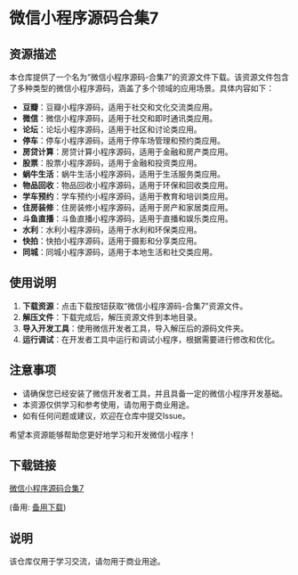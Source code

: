 # 微信小程序源码合集7

## 资源描述

本仓库提供了一个名为“微信小程序源码-合集7”的资源文件下载。该资源文件包含了多种类型的微信小程序源码，涵盖了多个领域的应用场景。具体内容如下：

- **豆瓣**：豆瓣小程序源码，适用于社交和文化交流类应用。
- **微信**：微信小程序源码，适用于社交和即时通讯类应用。
- **论坛**：论坛小程序源码，适用于社区和讨论类应用。
- **停车**：停车小程序源码，适用于停车场管理和预约类应用。
- **房贷计算**：房贷计算小程序源码，适用于金融和房产类应用。
- **股票**：股票小程序源码，适用于金融和投资类应用。
- **蜗牛生活**：蜗牛生活小程序源码，适用于生活服务类应用。
- **物品回收**：物品回收小程序源码，适用于环保和回收类应用。
- **学车预约**：学车预约小程序源码，适用于教育和培训类应用。
- **住房装修**：住房装修小程序源码，适用于房产和家居类应用。
- **斗鱼直播**：斗鱼直播小程序源码，适用于直播和娱乐类应用。
- **水利**：水利小程序源码，适用于水利和环保类应用。
- **快拍**：快拍小程序源码，适用于摄影和分享类应用。
- **同城**：同城小程序源码，适用于本地生活和社交类应用。

## 使用说明

1. **下载资源**：点击下载按钮获取“微信小程序源码-合集7”资源文件。
2. **解压文件**：下载完成后，解压资源文件到本地目录。
3. **导入开发工具**：使用微信开发者工具，导入解压后的源码文件夹。
4. **运行调试**：在开发者工具中运行和调试小程序，根据需要进行修改和优化。

## 注意事项

- 请确保您已经安装了微信开发者工具，并且具备一定的微信小程序开发基础。
- 本资源仅供学习和参考使用，请勿用于商业用途。
- 如有任何问题或建议，欢迎在仓库中提交Issue。

希望本资源能够帮助您更好地学习和开发微信小程序！

## 下载链接
[微信小程序源码合集7](https://pan.quark.cn/s/1100d3f12ba7) 

(备用: [备用下载](https://pan.baidu.com/s/1w51D82EBBpi7X7lqVwoxhA?pwd=1234))

## 说明

该仓库仅用于学习交流，请勿用于商业用途。
